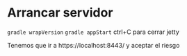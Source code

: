 
# Arrancar servidor 
``gradle wrapVersion``
``gradle appStart``
ctrl+C para cerrar jetty

Tenemos que ir a https://localhost:8443/ y aceptar el riesgo


